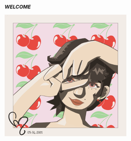 ### __*WELCOME*__
<img src="https://github.com/YasminAwad/YasminAwad/blob/main/imgs/flyday.PNG" width="400" height="400" />

<!--
**YasminAwad/YasminAwad** is a ✨ _special_ ✨ repository because its `README.md` (this file) appears on your GitHub profile.

Here are some ideas to get you started:

- 🔭 I’m currently working on ...
- 🌱 I’m currently learning: 3D Graphics ...
- 👯 I’m looking to collaborate on ...
- 🤔 I’m looking for help with ...
- 💬 Ask me about ...
- 📫 How to reach me: ...
- 😄 Pronouns: ...
- ⚡ Fun fact: ...
-->
